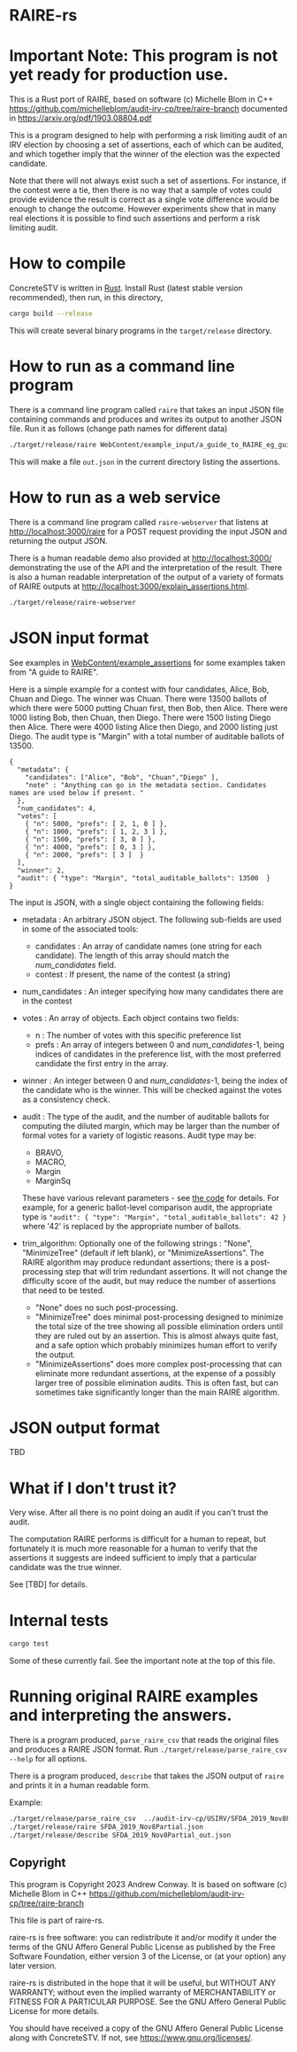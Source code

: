 # RAIRE-rs

# Important Note: This program is not yet ready for production use.

This is a Rust port of RAIRE,
based on software (c) Michelle Blom in C++ https://github.com/michelleblom/audit-irv-cp/tree/raire-branch
documented in https://arxiv.org/pdf/1903.08804.pdf

This is a program designed to help with performing a risk limiting audit of an IRV election
by choosing a set of assertions, each of which can be audited, and which together imply that
the winner of the election was the expected candidate.

Note that there will not always exist such a set of assertions. For instance, if the contest
were a tie, then there is no way that a sample of votes could provide evidence the result
is correct as a single vote difference would be enough to change the outcome. However experiments
show that in many real elections it is possible to find such assertions and perform a risk
limiting audit.

# How to compile

ConcreteSTV is written in [Rust](https://www.rust-lang.org/). Install Rust (latest stable version
recommended), then run, in this directory,
```bash
cargo build --release
```

This will create several binary programs in the `target/release` directory.

# How to run as a command line program

There is a command line program called `raire` that takes an input JSON
file containing commands and produces and writes its output to another JSON
file. Run it as follows (change path names for different data)

```bash
./target/release/raire WebContent/example_input/a_guide_to_RAIRE_eg_guide.json out.json
```

This will make a file `out.json` in the current directory listing the assertions.

# How to run as a web service

There is a command line program called `raire-webserver` that 
listens at [http://localhost:3000/raire](http://localhost:3000/raire) for a
POST request providing the input JSON and returning the output JSON.

There is a human readable demo also provided at [http://localhost:3000/](http://localhost:3000/)
demonstrating the use of the API and the interpretation of the result.
There is also a human readable interpretation of the output of a variety
of formats of RAIRE outputs at [http://localhost:3000/explain_assertions.html](http://localhost:3000/explain_assertions.html).


```bash
./target/release/raire-webserver
```

# JSON input format

See examples in [WebContent/example_assertions](WebContent/example_assertions) for some examples taken from "A guide to RAIRE".

Here is a simple example for a contest with four candidates, Alice, Bob, Chuan and Diego. The winner was Chuan. There were 13500 ballots
of which there were 5000 putting Chuan first, then Bob, then Alice. There were 1000 listing Bob, then Chuan, then Diego. 
There were 1500 listing Diego then Alice. There were 4000 listing Alice then Diego, and 2000 listing just Diego. The audit
type is "Margin" with a total number of auditable ballots of 13500.
```text
{
  "metadata": {
    "candidates": ["Alice", "Bob", "Chuan","Diego" ],
    "note" : "Anything can go in the metadata section. Candidates names are used below if present. "
  },
  "num_candidates": 4,
  "votes": [
    { "n": 5000, "prefs": [ 2, 1, 0 ] },
    { "n": 1000, "prefs": [ 1, 2, 3 ] },
    { "n": 1500, "prefs": [ 3, 0 ] },
    { "n": 4000, "prefs": [ 0, 3 ] },
    { "n": 2000, "prefs": [ 3 ]  }
  ],
  "winner": 2,
  "audit": { "type": "Margin", "total_auditable_ballots": 13500  }
}
```

The input is JSON, with a single object containing the following fields:
* metadata : An arbitrary JSON object. The following sub-fields are used in some of the associated tools: 
  * candidates : An array of candidate names (one string for each candidate). The length of this array should match the *num_candidates* field.
  * contest : If present, the name of the contest (a string)
* num_candidates : An integer specifying how many candidates there are in the contest
* votes : An array of objects. Each object contains two fields:
  * n : The number of votes with this specific preference list
  * prefs : An array of integers between 0 and _num_candidates_-1, being indices of candidates in the preference list, with the most preferred candidate the first entry in the array.
* winner : An integer between 0 and _num_candidates_-1, being the index of the candidate who is the winner. This will be checked against the votes as a consistency check.
* audit : The type of the audit, and the number of auditable ballots for computing the diluted margin, which may be larger than the number of formal votes for a variety of logistic reasons. Audit type may be:
  * BRAVO,
  * MACRO,
  * Margin
  * MarginSq
  
  These have various relevant parameters - see [the code](raire/src/audit_type.rs) for details. For example, for a generic ballot-level comparison audit, the appropriate type is
    `"audit": { "type": "Margin", "total_auditable_ballots": 42 }`
  where '42' is replaced by the appropriate number of ballots.
* trim_algorithm: Optionally one of the following strings : "None", "MinimizeTree" (default if left blank), or "MinimizeAssertions". The RAIRE algorithm may produce redundant assertions; there is a post-processing
  step that will trim redundant assertions. It will not change the difficulty score of the audit, but may reduce the number of assertions that need to be tested.
  * "None" does no such post-processing. 
  * "MinimizeTree" does minimal post-processing designed to minimize the total size of the tree showing all possible elimination orders until they are ruled out by an assertion. This is almost always quite fast, and a safe option which probably minimizes human effort to verify the output.
  * "MinimizeAssertions" does more complex post-processing that can eliminate more redundant assertions, at the expense of a possibly larger tree of possible elimination audits. This is often fast, but can sometimes take significantly longer than the main RAIRE algorithm.

# JSON output format

TBD

# What if I don't trust it?

Very wise. After all there is no point doing an audit if you can't trust the audit.

The computation RAIRE performs is difficult for a human to repeat, but fortunately
it is much more reasonable for a human to verify that the assertions it suggests 
are indeed sufficient to imply that a particular candidate was the true winner.

See [TBD] for details.

# Internal tests

```bash
cargo test
```

Some of these currently fail. See the important note at the top of this file.

# Running original RAIRE examples and interpreting the answers.

There is a program produced, `parse_raire_csv` that reads the original files and
produces a RAIRE JSON format. Run `./target/release/parse_raire_csv --help` for
all options.

There is a program produced, `describe` that takes the JSON output of `raire`
and prints it in a human readable form.

Example:

```bash
./target/release/parse_raire_csv  ../audit-irv-cp/USIRV/SFDA_2019_Nov8Partial.raire
./target/release/raire SFDA_2019_Nov8Partial.json 
./target/release/describe SFDA_2019_Nov8Partial_out.json
```

## Copyright

This program is Copyright 2023 Andrew Conway.
It is based on software (c) Michelle Blom in C++ https://github.com/michelleblom/audit-irv-cp/tree/raire-branch

This file is part of raire-rs.

raire-rs is free software: you can redistribute it and/or modify
it under the terms of the GNU Affero General Public License as published by
the Free Software Foundation, either version 3 of the License, or
(at your option) any later version.

raire-rs is distributed in the hope that it will be useful,
but WITHOUT ANY WARRANTY; without even the implied warranty of
MERCHANTABILITY or FITNESS FOR A PARTICULAR PURPOSE.  See the
GNU Affero General Public License for more details.

You should have received a copy of the GNU Affero General Public License
along with ConcreteSTV.  If not, see <https://www.gnu.org/licenses/>.
